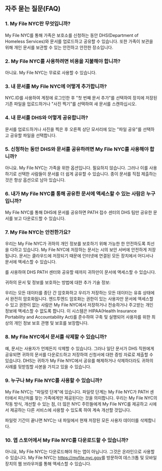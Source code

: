 ## 자주 묻는 질문(FAQ)

### 1. My File NYC란 무엇입니까?

My File NYC를 통해 가족은 보호소를 신청하는 동안 DHS(Department of Homeless Services)와 문서를 업로드하고 공유할 수 있습니다. 또한 가족이 보관을 위해 개인 문서를 보관할 수 있는 안전하고 안전한 장소입니다.

### 2. My File NYC를 사용하려면 비용을 지불해야 합니까?

아니요. My File NYC는 무료로 사용할 수 있습니다.

### 3. 내 문서를 My File NYC에 어떻게 추가합니까?

NYC.ID를 사용하여 계정에 로그인한 후 "첫 번째 문서 추가"를 선택하여 장치에 저장된 기존 파일을 업로드하거나 "사진 찍기"를 선택하여 새 문서를 스캔하십시오.

### 4. 내 문서를 DHS와 어떻게 공유합니까?

문서를 업로드하거나 사진을 찍은 후 오른쪽 상단 모서리에 있는 "파일 공유"를 선택하고 공유할 파일을 선택합니다.

### 5. 신청하는 동안 DHS와 문서를 공유하려면 My File NYC를 사용해야 합니까?

아니요. My File NYC는 가족을 위한 옵션입니다. 필요하지 않습니다. 그러나 이를 사용하기로 선택한 사람들이 문서를 더 쉽게 공유할 수 있습니다. 종이 문서를 직접 제출하는 것은 항상 옵션으로 남아 있습니다.

### 6. 내가 My File NYC를 통해 공유한 문서에 액세스할 수 있는 사람은 누구입니까?

My File NYC를 통해 DHS에 문서를 공유하면 PATH 접수 센터의 DHS 팀만 공유한 문서를 보고 다운로드할 수 있습니다.

### 7. My File NYC는 안전한가요?

우리는 My File NYC가 귀하의 개인 정보를 보호하기 위해 가능한 한 안전하도록 최선을 다하고 있습니다. My File NYC에 저장하는 문서는 시의 보안 서버에 안전하게 저장됩니다. 문서는 클라우드에 저장되기 때문에 인터넷에 연결된 모든 장치에서 어디서나 문서에 액세스할 수 있습니다.

를 사용하여 DHS PATH 센터와 공유할 때까지 귀하만이 문서에 액세스할 수 있습니다.

귀하의 문서 및 정보를 보호하는 방법에 대한 추가 기술 정보:

우리는 모든 데이터를 종단 간 암호화하고 우리가 저장하는 모든 데이터는 유휴 상태에서 완전히 암호화됩니다. 엔드투엔드 암호화는 권한이 있는 사용자만 문서에 액세스할 수 있고 권한이 없는 사람은 My File NYC에서 저장하거나 전송하거나 주고받는 개인 정보에 액세스할 수 없도록 합니다. 이 시스템은 HIPAA(Health Insurance Portability and Accountability Act)를 준수하여 구축 및 실행되어 사용자를 위한 최상의 개인 정보 보호 관행 및 보호를 보장합니다.

### 8. My File NYC에서 문서를 삭제할 수 있습니까?

예, 문서는 사용자가 언제든지 삭제할 수 있습니다. 그러나 일단 문서가 DHS 직원에게 공유되면 귀하의 문서를 다운로드하고 저장하여 신청서에 대한 증빙 자료로 제출할 수 있습니다. DHS는 귀하가 My File NYC에서 공유를 해제하거나 삭제하더라도 귀하의 사례를 뒷받침할 사본을 가지고 있을 수 있습니다.

### 9. 누구나 My File NYC를 사용할 수 있습니까?

My File NYC는 "파일럿 단계"에 있습니다. 파일럿 단계는 My File NYC가 PATH 센터에서 피난처를 찾는 가족에게만 제공된다는 것을 의미합니다. 우리는 My File NYC의 작동 방식, 개선할 수 있는 점, 더 많은 NYC 주민들에게 My File NYC를 제공하고 시에서 제공하는 다른 서비스에 사용할 수 있도록 하여 계속 개선할 것입니다.

파일럿 기간이 끝나면 NYC는 내 파일에서 현재 저장된 모든 사용자 데이터를 삭제합니다.

### 10. 앱 스토어에서 My File NYC를 다운로드할 수 있습니까?

아니요, My File NYC는 다운로드해야 하는 앱이 아닙니다. 그것은 온라인으로 사용할 수 있습니다. My File NYC는 <a href="https://myfile.nyc.gov" target="_blank">https://myfile.nyc.gov</a>를 방문하여 데스크톱 및 모바일 장치의 웹 브라우저를 통해 액세스할 수 있습니다.
